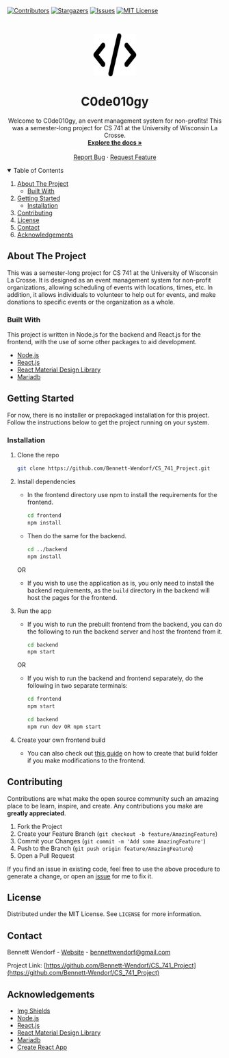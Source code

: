 <!--
*** This readme is inspired by the Best-README-Template available at https://github.com/othneildrew/Best-README-Template. Thanks to othneildrew for the inspiration!
-->


<!-- PROJECT SHIELDS -->
<!--
*** I'm using markdown "reference style" links for readability.
*** Reference links are enclosed in brackets [ ] instead of parentheses ( ).
*** See the bottom of this document for the declaration of the reference variables
*** for contributors-url, forks-url, etc. This is an optional, concise syntax you may use.
*** https://www.markdownguide.org/basic-syntax/#reference-style-links
-->
[![Contributors][contributors-shield]][contributors-url]
[![Stargazers][stars-shield]][stars-url]
[![Issues][issues-shield]][issues-url]
[![MIT License][license-shield]][license-url]
<!-- [![Forks][forks-shield]][forks-url] -->


<!-- PROJECT LOGO -->
<br />
<p align="center">
  <a href="https://github.com/Bennett-Wendorf/CS_741_Project">
    <img src="frontend/public/code-solid.svg" alt="Logo" width="100" height="100">
  </a>

  <h1 align="center">C0de010gy</h3>

  <p align="center">
    Welcome to C0de010gy, an event management system for non-profits! This was a semester-long project for CS 741 at the University of Wisconsin La Crosse.
    <br/>
    <a href="https://github.com/Bennett-Wendorf/CS_741_Project"><strong>Explore the docs »</strong></a>
    <br />
    <br />
    <a href="https://github.com/Bennett-Wendorf/CS_741_Project/issues">Report Bug</a>
    ·
    <a href="https://github.com/Bennett-Wendorf/CS_741_Project/issues">Request Feature</a>
  </p>
</p>



<!-- TABLE OF CONTENTS -->
<details open="open">
  <summary>Table of Contents</summary>
  <ol>
    <li>
      <a href="#about-the-project">About The Project</a>
      <ul>
        <li><a href="#built-with">Built With</a></li>
      </ul>
    </li>
    <li>
      <a href="#getting-started">Getting Started</a>
      <ul>
        <li><a href="#installation">Installation</a></li>
      </ul>
    </li>
    <li><a href="#contributing">Contributing</a></li>
    <li><a href="#license">License</a></li>
    <li><a href="#contact">Contact</a></li>
    <li><a href="#acknowledgements">Acknowledgements</a></li>
  </ol>
</details>



<!-- ABOUT THE PROJECT -->
## About The Project

This was a semester-long project for CS 741 at the University of Wisconsin La Crosse. It is designed as an event management system for non-profit organizations, allowing scheduling of events with locations, times, etc. In addition, it allows individuals to volunteer to help out for events, and make donations to specific events or the organization as a whole.

### Built With

This project is written in Node.js for the backend and React.js for the frontend, with the use of some other packages to aid development. 
* [Node.js](https://nodejs.org/en/)
* [React.js](https://reactjs.org/)
* [React Material Design Library](https://mui.com/)
* [Mariadb](https://mariadb.org/)



<!-- GETTING STARTED -->
## Getting Started

For now, there is no installer or prepackaged installation for this project. Follow the instructions below to get the project running on your system.

### Installation

1. Clone the repo
   ```sh
   git clone https://github.com/Bennett-Wendorf/CS_741_Project.git
   ```
2. Install dependencies
    * In the frontend directory use npm to install the requirements for the frontend.
      ```sh
      cd frontend
      npm install
      ```
    * Then do the same for the backend.
      ```sh
      cd ../backend
      npm install
      ```
    OR
    * If you wish to use the application as is, you only need to install the backend requirements, as the `build` directory in the backend will host the pages for the frontend.
3. Run the app
    * If you wish to run the prebuilt frontend from the backend, you can do the following to run the backend server and host the frontend from it.
      ```sh
      cd backend
      npm start
      ```
    OR
    * If you wish to run the backend and frontend separately, do the following in two separate terminals:
      ```sh
      cd frontend
      npm start
      ```
      ```sh
      cd backend
      npm run dev OR npm start
      ```
    
4. Create your own frontend build
    * You can also check out [this guide](https://create-react-app.dev/docs/production-build/) on how to create that build folder if you make modifications to the frontend. 


<!-- CONTRIBUTING -->
## Contributing

Contributions are what make the open source community such an amazing place to be learn, inspire, and create. Any contributions you make are **greatly appreciated**.

1. Fork the Project
2. Create your Feature Branch (`git checkout -b feature/AmazingFeature`)
3. Commit your Changes (`git commit -m 'Add some AmazingFeature'`)
4. Push to the Branch (`git push origin feature/AmazingFeature`)
5. Open a Pull Request

If you find an issue in existing code, feel free to use the above procedure to generate a change, or open an [issue](https://github.com/Bennett-Wendorf/CS_741_Project/issues) for me to fix it.


<!-- LICENSE -->
## License

Distributed under the MIT License. See `LICENSE` for more information.



<!-- CONTACT -->
## Contact

Bennett Wendorf - [Website](https://bennettwendorf.dev/) - bennettwendorf@gmail.com

Project Link: [https://github.com/Bennett-Wendorf/CS_741_Project](https://github.com/Bennett-Wendorf/CS_741_Project)



<!-- ACKNOWLEDGEMENTS -->
## Acknowledgements
* [Img Shields](https://shields.io)
* [Node.js](https://nodejs.org/en/)
* [React.js](https://reactjs.org/)
* [React Material Design Library](https://mui.com/)
* [Mariadb](https://mariadb.org/)
* [Create React App](https://create-react-app.dev/)



<!-- MARKDOWN LINKS & IMAGES -->
<!-- https://www.markdownguide.org/basic-syntax/#reference-style-links -->
[contributors-shield]: https://img.shields.io/github/contributors/bennett-wendorf/CS_741_Project.svg?style=flat&color=informational
[contributors-url]: https://github.com/bennett-wendorf/CS_741_Project/graphs/contributors
[forks-shield]: https://img.shields.io/github/forks/bennett-wendorf/CS_741_Project.svg?style=flat
[forks-url]: https://github.com/bennett-wendorf/CS_741_Project/network/members
[stars-shield]: https://img.shields.io/github/stars/bennett-wendorf/CS_741_Project.svg?style=flat&color=yellow
[stars-url]: https://github.com/bennett-wendorf/CS_741_Project/stargazers
[issues-shield]: https://img.shields.io/github/issues/bennett-wendorf/CS_741_Project.svg?style=flat&color=red
[issues-url]: https://github.com/bennett-wendorf/CS_741_Project/issues
[license-shield]: https://img.shields.io/github/license/bennett-wendorf/CS_741_Project.svg?style=flat
[license-url]: https://github.com/bennett-wendorf/CS_741_Project/blob/master/LICENSE
